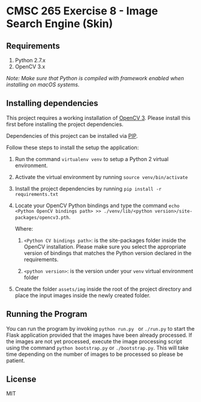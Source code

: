 # CMSC 265 Exercise 8 - Image Search Engine (Skin)

## Requirements

1. Python 2.7.x
2. OpenCV 3.x

_Note: Make sure that Python is compiled with framework enabled when installing on macOS systems._

## Installing dependencies

This project requires a working installation of [OpenCV 3](http://opencv.org/). Please install this first before installing
the project dependencies.

Dependencies of this project can be installed via [PIP](https://pypi.python.org/pypi/pip).

Follow these steps to install the setup the application:

1. Run the command `virtualenv venv` to setup a Python 2 virtual environment.
2. Activate the virtual environment by running `source venv/bin/activate`
3. Install the project dependencies by running `pip install -r requirements.txt`
4. Locate your OpenCV Python bindings and type the command `echo <Python OpenCV bindings path> >> ./venv/lib/<python version>/site-packages/opencv3.pth`.

    Where:

    1. `<Python CV bindings path>`: is the site-packages folder inside the OpenCV installation.
    Please make sure you select the appropriate version of bindings that matches the Python version declared in the requirements.

    2. `<python version>`: is the version under your `venv` virtual environment folder

5. Create the folder `assets/img` inside the root of the project directory and place the input images inside the newly created folder.

## Running the Program

You can run the program by invoking `python run.py ` or `./run.py` to start the Flask application provided that the images have been already processed. If the images are not yet processed, execute the image processing script using the command `python bootstrap.py` or `./bootstrap.py`. This will take time depending on the number of images to be processed so please be patient.

## License

MIT


